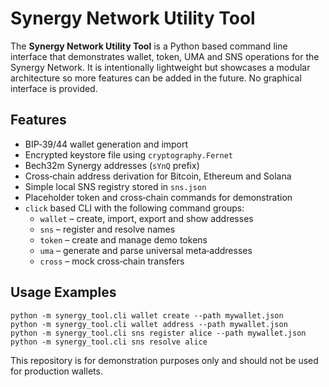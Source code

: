 # Synergy Network Utility Tool

The **Synergy Network Utility Tool** is a Python based command line interface that demonstrates wallet, token, UMA and SNS operations for the Synergy Network.  It is intentionally lightweight but showcases a modular architecture so more features can be added in the future.  No graphical interface is provided.

## Features

- BIP‑39/44 wallet generation and import
- Encrypted keystore file using `cryptography.Fernet`
- Bech32m Synergy addresses (`sYnQ` prefix)
- Cross‑chain address derivation for Bitcoin, Ethereum and Solana
- Simple local SNS registry stored in `sns.json`
- Placeholder token and cross‑chain commands for demonstration
- `click` based CLI with the following command groups:
  - `wallet` – create, import, export and show addresses
  - `sns` – register and resolve names
  - `token` – create and manage demo tokens
  - `uma` – generate and parse universal meta‑addresses
  - `cross` – mock cross‑chain transfers

## Usage Examples

```
python -m synergy_tool.cli wallet create --path mywallet.json
python -m synergy_tool.cli wallet address --path mywallet.json
python -m synergy_tool.cli sns register alice --path mywallet.json
python -m synergy_tool.cli sns resolve alice
```

This repository is for demonstration purposes only and should not be used for production wallets.
